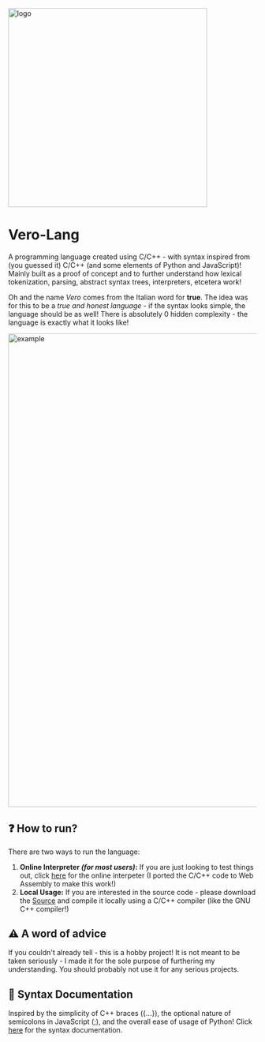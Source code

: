 <img src="https://github.com/user-attachments/assets/3c468df3-e037-4b69-834e-396102c689aa" alt="logo" width="402.75">

# Vero-Lang
A programming language created using C/C++ - with syntax inspired from (you guessed it) C/C++ (and some elements of Python and JavaScript)! Mainly built as a proof of concept and to further understand how lexical tokenization, parsing, abstract syntax trees, interpreters, etcetera work! 

Oh and the name *Vero* comes from the Italian word for **true**. The idea was for this to be a *true and honest language* - if the syntax looks simple, the language should be as well! There is absolutely 0 hidden complexity - the language is exactly what it looks like!

<img width="959" alt="example" src="https://github.com/user-attachments/assets/29e8943c-2a03-4f36-9783-967d40a8a326" />


## :question: How to run?
There are two ways to run the language:
1. **Online Interpreter _(for most users)_:** If you are just looking to test things out, click [here](https://deoshreyas.github.io/Vero-Lang/) for the online interpeter (I ported the C/C++ code to Web Assembly to make this work!)
2. **Local Usage:** If you are interested in the source code - please download the [Source](https://github.com/deoshreyas/Vero-Lang/tree/main/Source) and compile it locally using a C/C++ compiler (like the GNU C++ compiler!)

## :warning: A word of advice 
If you couldn't already tell - this is a hobby project! It is not meant to be taken seriously - I made it for the sole purpose of furthering my understanding. You should probably not use it for any serious projects. 

## :closed_book: Syntax Documentation
Inspired by the simplicity of C++ braces ({...}), the optional nature of semicolons in JavaScript (;), and the overall ease of usage of Python! Click [here](https://github.com/deoshreyas/Vero-Lang/blob/main/SYNTAX.md) for the syntax documentation.
